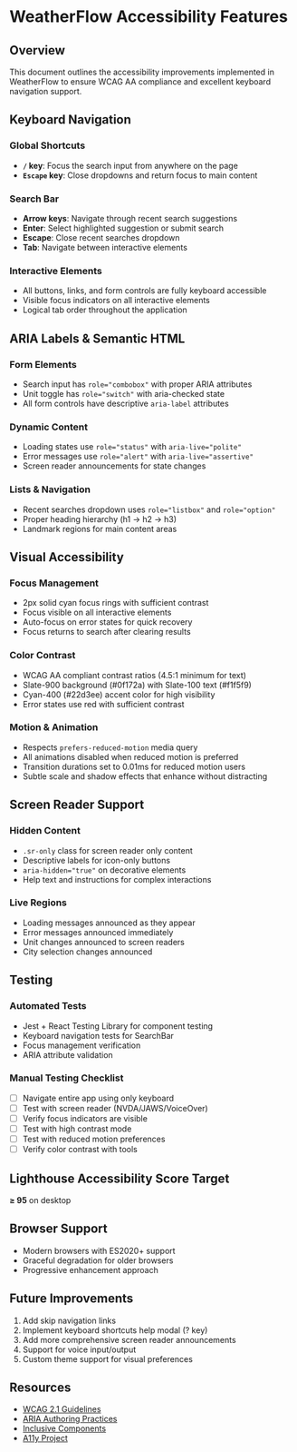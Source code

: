 # WeatherFlow Accessibility Features

## Overview
This document outlines the accessibility improvements implemented in WeatherFlow to ensure WCAG AA compliance and excellent keyboard navigation support.

## Keyboard Navigation

### Global Shortcuts
- **`/` key**: Focus the search input from anywhere on the page
- **`Escape` key**: Close dropdowns and return focus to main content

### Search Bar
- **Arrow keys**: Navigate through recent search suggestions
- **Enter**: Select highlighted suggestion or submit search
- **Escape**: Close recent searches dropdown
- **Tab**: Navigate between interactive elements

### Interactive Elements
- All buttons, links, and form controls are fully keyboard accessible
- Visible focus indicators on all interactive elements
- Logical tab order throughout the application

## ARIA Labels & Semantic HTML

### Form Elements
- Search input has `role="combobox"` with proper ARIA attributes
- Unit toggle has `role="switch"` with aria-checked state
- All form controls have descriptive `aria-label` attributes

### Dynamic Content
- Loading states use `role="status"` with `aria-live="polite"`
- Error messages use `role="alert"` with `aria-live="assertive"`
- Screen reader announcements for state changes

### Lists & Navigation
- Recent searches dropdown uses `role="listbox"` and `role="option"`
- Proper heading hierarchy (h1 → h2 → h3)
- Landmark regions for main content areas

## Visual Accessibility

### Focus Management
- 2px solid cyan focus rings with sufficient contrast
- Focus visible on all interactive elements
- Auto-focus on error states for quick recovery
- Focus returns to search after clearing results

### Color Contrast
- WCAG AA compliant contrast ratios (4.5:1 minimum for text)
- Slate-900 background (#0f172a) with Slate-100 text (#f1f5f9)
- Cyan-400 (#22d3ee) accent color for high visibility
- Error states use red with sufficient contrast

### Motion & Animation
- Respects `prefers-reduced-motion` media query
- All animations disabled when reduced motion is preferred
- Transition durations set to 0.01ms for reduced motion users
- Subtle scale and shadow effects that enhance without distracting

## Screen Reader Support

### Hidden Content
- `.sr-only` class for screen reader only content
- Descriptive labels for icon-only buttons
- `aria-hidden="true"` on decorative elements
- Help text and instructions for complex interactions

### Live Regions
- Loading messages announced as they appear
- Error messages announced immediately
- Unit changes announced to screen readers
- City selection changes announced

## Testing

### Automated Tests
- Jest + React Testing Library for component testing
- Keyboard navigation tests for SearchBar
- Focus management verification
- ARIA attribute validation

### Manual Testing Checklist
- [ ] Navigate entire app using only keyboard
- [ ] Test with screen reader (NVDA/JAWS/VoiceOver)
- [ ] Verify focus indicators are visible
- [ ] Test with high contrast mode
- [ ] Test with reduced motion preferences
- [ ] Verify color contrast with tools

## Lighthouse Accessibility Score Target
**≥ 95** on desktop

## Browser Support
- Modern browsers with ES2020+ support
- Graceful degradation for older browsers
- Progressive enhancement approach

## Future Improvements
1. Add skip navigation links
2. Implement keyboard shortcuts help modal (? key)
3. Add more comprehensive screen reader announcements
4. Support for voice input/output
5. Custom theme support for visual preferences

## Resources
- [WCAG 2.1 Guidelines](https://www.w3.org/WAI/WCAG21/quickref/)
- [ARIA Authoring Practices](https://www.w3.org/WAI/ARIA/apg/)
- [Inclusive Components](https://inclusive-components.design/)
- [A11y Project](https://www.a11yproject.com/)

